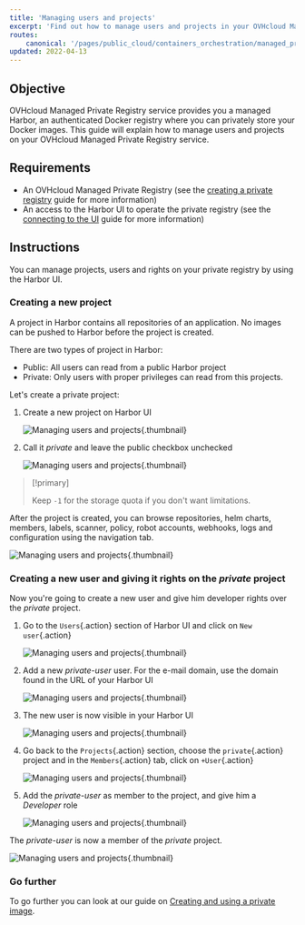 ```yaml
---
title: 'Managing users and projects'
excerpt: 'Find out how to manage users and projects in your OVHcloud Managed private registry (Harbor).'
routes:
    canonical: '/pages/public_cloud/containers_orchestration/managed_private_registry/managing-users-and-projects'
updated: 2022-04-13
---
```


<style>
 pre {
     font-size: 14px;
 }
 pre.console {
   background-color: #300A24; 
   color: #ccc;
   font-family: monospace;
   padding: 5px;
   margin-bottom: 5px;
 }
 pre.console code {
   border: solid 0px transparent;
   color: #ccc;
   font-family: monospace !important;
   font-size: 0.75em;
 }
 .small {
     font-size: 0.75em;
 }
</style>

## Objective

OVHcloud Managed Private Registry service provides you a managed Harbor, an authenticated Docker registry where you can privately store your Docker images. This guide will explain how to manage users and projects on your OVHcloud Managed Private Registry service.

## Requirements

- An OVHcloud Managed Private Registry (see the [creating a private registry](/pages/public_cloud/containers_orchestration/managed_private_registry/creating-a-private-registry) guide for more information)
- An access to the Harbor UI to operate the private registry (see the [connecting to the UI](/pages/public_cloud/containers_orchestration/managed_private_registry/connecting-to-the-ui) guide for more information)

## Instructions

You can manage projects, users and rights on your private registry by using the Harbor UI.

### Creating a new project

A project in Harbor contains all repositories of an application. No images can be pushed to Harbor before the project is created. 

There are two types of project in Harbor:

- Public: All users can read from a public Harbor project
- Private: Only users with proper privileges can read from this projects.

Let's create a private project:

1. Create a new project on Harbor UI

    ![Managing users and projects](images/managing-users-and-projects-005.png){.thumbnail}

1. Call it *private* and leave the public checkbox unchecked

    ![Managing users and projects](images/managing-users-and-projects-006.png){.thumbnail}

> [!primary]
>
> Keep `-1` for the storage quota if you don't want limitations. 

After the project is created, you can browse repositories, helm charts, members, labels, scanner, policy, robot accounts, webhooks, logs and configuration using the navigation tab.

![Managing users and projects](images/managing-users-and-projects-007.png){.thumbnail}

### Creating a new user and giving it rights on the *private* project

Now you're going to create a new user and give him developer rights over the *private* project.

1. Go to the `Users`{.action} section of Harbor UI and click on `New user`{.action}

    ![Managing users and projects](images/managing-users-and-projects-008.png){.thumbnail}

1. Add a new *private-user* user. For the e-mail domain, use the domain found in the URL of your Harbor UI

    ![Managing users and projects](images/managing-users-and-projects-009.png){.thumbnail}

1. The new user is now visible in your Harbor UI 

    ![Managing users and projects](images/managing-users-and-projects-010.png){.thumbnail}

1. Go back to the `Projects`{.action} section, choose the `private`{.action} project and in the `Members`{.action} tab, click on  `+User`{.action}

    ![Managing users and projects](images/managing-users-and-projects-011.png){.thumbnail}

1. Add the *private-user* as member to the project, and give him a *Developer* role    

    ![Managing users and projects](images/managing-users-and-projects-012.png){.thumbnail}

The *private-user* is now a member of the *private* project.

![Managing users and projects](images/managing-users-and-projects-013.png){.thumbnail}

### Go further

To go further you can look at our guide on [Creating and using a private image](/pages/public_cloud/containers_orchestration/managed_private_registry/creating-and-using-a-private-image).
